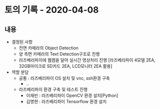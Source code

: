 # 토의 기록 - 2020-04-08

## 내용
* 결정된 사항
    * 전면 카메라의 Object Detection
    * 양 측면 카메라의 Text Detection구조로 진행
    * 라즈베리파이에 웹캠을 달아 실시간 영상처리 진행 [라즈베리파이 4모델 2EA, 32GB마이크로 SD카드 2EA, LCD모니터 2EA 활용]
* 역할 분담
    * 공통 : 라즈베리파이 OS 설치 및 vnc, ssh환경 구축
        * ..
    * 라즈베리파이 환경 구축 및 테스트 진행
        * 이재빈 : 라즈베리파이 OpenCV 환경 설치[Python]
        * 김명현 : 라즈베리파이 Tensorflow 환경 설치